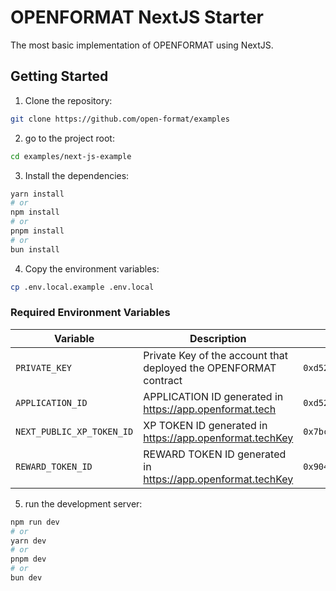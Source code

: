 # OPENFORMAT NextJS Starter

The most basic implementation of OPENFORMAT using NextJS.

## Getting Started

1. Clone the repository:

```bash
git clone https://github.com/open-format/examples
```

2. go to the project root:

```bash
cd examples/next-js-example
```

3. Install the dependencies:

```bash
yarn install
# or
npm install
# or
pnpm install
# or
bun install
```

4. Copy the environment variables:

```bash
cp .env.local.example .env.local
```

### Required Environment Variables

| Variable                  | Description                                                      | Example Value                                |
| ------------------------- | ---------------------------------------------------------------- | -------------------------------------------- |
| `PRIVATE_KEY`             | Private Key of the account that deployed the OPENFORMAT contract | `0xd52532cbc891b3af65c2c5be980d0f22c419d885` |
| `APPLICATION_ID`          | APPLICATION ID generated in https://app.openformat.tech          | `0xd52532cbc891b3af65c2c5be980d0f22c419d885` |
| `NEXT_PUBLIC_XP_TOKEN_ID` | XP TOKEN ID generated in https://app.openformat.techKey          | `0x7bc4da84cd569a72a0b66eb8583c106b4f6b83d9` |
| `REWARD_TOKEN_ID`         | REWARD TOKEN ID generated in https://app.openformat.techKey      | `0x904ef31727ad22674f1750fe04e9a8042f09b123` |

5. run the development server:

```bash
npm run dev
# or
yarn dev
# or
pnpm dev
# or
bun dev
```
